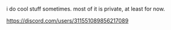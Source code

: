 i do cool stuff sometimes. most of it is private, at least for now.

https://discord.com/users/311551089856217089
